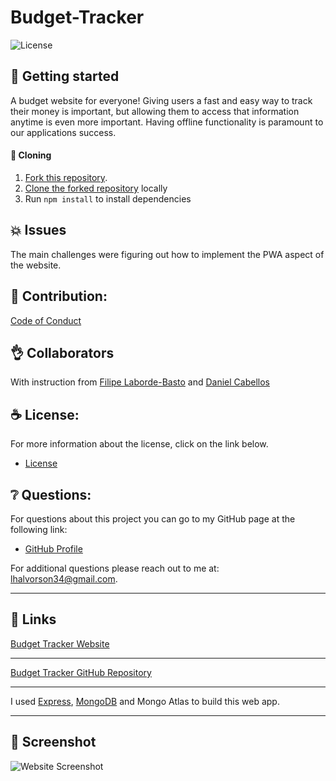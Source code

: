 # Budget-Tracker

![License](https://img.shields.io/badge/license-MIT-blue.svg "License Badge")


## 🍔 Getting started

A budget website for everyone! Giving users a fast and easy way to track their money is important, but allowing them to access that information anytime is even more important. Having offline functionality is paramount to our applications success.

####  🐑 Cloning

1. [Fork this repository](https://help.github.com/en/articles/fork-a-repo).
1. [Clone the forked repository](https://help.github.com/en/articles/cloning-a-repository) locally
1. Run `npm install` to install dependencies

## 💥 Issues

The main challenges were figuring out how to implement the PWA aspect of the website.

## 🍤 Contribution:

[Code of Conduct](./CODE_OF_CONDUCT.md)

## 👌 Collaborators

With instruction from [Filipe Laborde-Basto](https://github.com/c0dehot) and [Daniel Cabellos](https://github.com/shibeknight)

## ☕ License:

For more information about the license, click on the link below.

- [License](https://choosealicense.com/licenses/mit/)

## ❔ Questions:

For questions about this project you can go to my GitHub page at the following link:

- [GitHub Profile](https://github.com/Halvosaurus34)

For additional questions please reach out to me at: lhalvorson34@gmail.com.

---

## 🎯 Links

[Budget Tracker Website](https://dashboard.heroku.com/apps/floating-crag-35549)

---

[Budget Tracker GitHub Repository](https://github.com/Halvosaurus34/Budget-Tracker)

---

I used [Express](https://www.npmjs.com/package/express), [MongoDB](https://dev.mysql.com/doc/) and Mongo Atlas to build this web app.

---

## 👀 Screenshot

![Website Screenshot](./public/assets/Screenshot.PNG)

